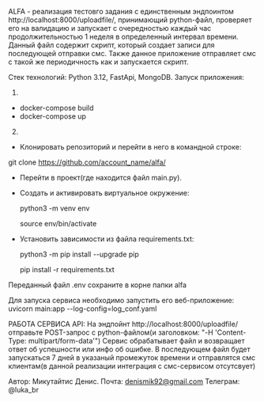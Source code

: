 ALFA - реализация тестовго задания с единственным эндпоинтом http://localhost:8000/uploadfile/, принимающий python-файл, проверяет его на валидацию и запускает с очередностью каждый час продолжительностью 1 неделя в определенный интервал времени. 
Данный файл содержит скрипт, который создает записи для последующей отправки смс. Также данное приложение отправляет смс с такой же периодичность как и запускается скрипт.

Стек технологий: Python 3.12, FastApi, MongoDB.
Запуск приложения:

1)
- docker-compose build
- docker-compose up

2)
- Клонировать репозиторий и перейти в него в командной строке:

git clone https://github.com/account_name/alfa/

- Перейти в проект(где находится файл main.py).

- Cоздать и активировать виртуальное окружение:

  python3 -m venv env

  source env/bin/activate

- Установить зависимости из файла requirements.txt:

  python3 -m pip install --upgrade pip

  pip install -r requirements.txt

Переданный файл .env сохраните в корне папки alfa

Для запуска сервиса необходимо запустить его веб-приложение: uvicorn main:app --log-config=log_conf.yaml


РАБОТА СЕРВИСА API: На эндпойнт http://localhost:8000/uploadfile/ отправьте POST-запрос с python-файлом(и заголовком: "-H 'Content-Type: multipart/form-data'")
Сервис обрабатывает файл и возвращает ответ об успешности или инфо об ошибке. В последующем файл будет запускаться 7 дней в указаный промежуток времени и отправлятся смс клиентам(в данной реализации интеграция с смс-сервисом отсутсвует)



Автор: Микутайтис Денис. 
Почта: denismik92@gmail.com
Телеграм: @luka_br
